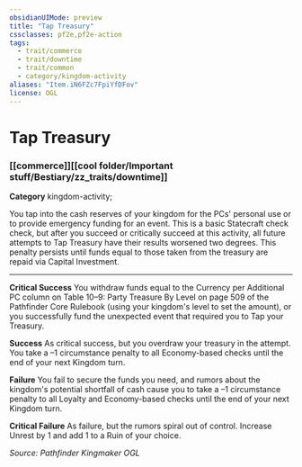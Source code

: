 ```yaml
---
obsidianUIMode: preview
title: "Tap Treasury"
cssclasses: pf2e,pf2e-action
tags:
  - trait/commerce
  - trait/downtime
  - trait/common
  - category/kingdom-activity
aliases: "Item.iN6FZc7FpiYfDFov"
license: OGL
---
```

# Tap Treasury

### [[commerce]][[cool folder/Important stuff/Bestiary/zz_traits/downtime]]

**Category** kingdom-activity; 




You tap into the cash reserves of your kingdom for the PCs' personal use or to provide emergency funding for an event. This is a basic Statecraft check check, but after you succeed or critically succeed at this activity, all future attempts to Tap Treasury have their results worsened two degrees. This penalty persists until funds equal to those taken from the treasury are repaid via Capital Investment.

* * *

**Critical Success** You withdraw funds equal to the Currency per Additional PC column on Table 10–9: Party Treasure By Level on page 509 of the Pathfinder Core Rulebook (using your kingdom's level to set the amount), or you successfully fund the unexpected event that required you to Tap your Treasury.

**Success** As critical success, but you overdraw your treasury in the attempt. You take a –1 circumstance penalty to all Economy-based checks until the end of your next Kingdom turn.

**Failure** You fail to secure the funds you need, and rumors about the kingdom's potential shortfall of cash cause you to take a –1 circumstance penalty to all Loyalty and Economy-based checks until the end of your next Kingdom turn.

**Critical Failure** As failure, but the rumors spiral out of control. Increase Unrest by 1 and add 1 to a Ruin of your choice.

*Source: Pathfinder Kingmaker*
*OGL*